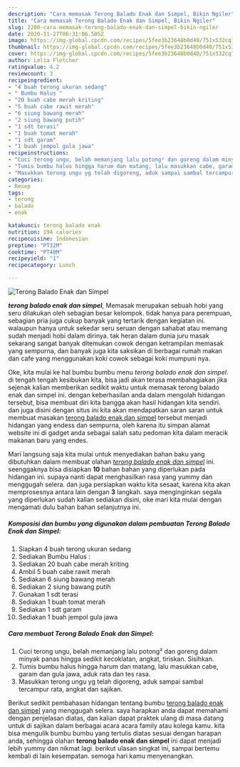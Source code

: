 ```yaml
---
description: "Cara memasak Terong Balado Enak dan Simpel, Bikin Ngiler"
title: "Cara memasak Terong Balado Enak dan Simpel, Bikin Ngiler"
slug: 2200-cara-memasak-terong-balado-enak-dan-simpel-bikin-ngiler
date: 2020-11-27T06:31:06.505Z
image: https://img-global.cpcdn.com/recipes/5fee3b23648b0d40/751x532cq70/terong-balado-enak-dan-simpel-foto-resep-utama.jpg
thumbnail: https://img-global.cpcdn.com/recipes/5fee3b23648b0d40/751x532cq70/terong-balado-enak-dan-simpel-foto-resep-utama.jpg
cover: https://img-global.cpcdn.com/recipes/5fee3b23648b0d40/751x532cq70/terong-balado-enak-dan-simpel-foto-resep-utama.jpg
author: Lelia Fletcher
ratingvalue: 4.2
reviewcount: 3
recipeingredient:
- "4 buah terong ukuran sedang"
- " Bumbu Halus "
- "20 buah cabe merah kriting"
- "5 buah cabe rawit merah"
- "6 siung bawang merah"
- "2 siung bawang putih"
- "1 sdt terasi"
- "1 buah tomat merah"
- "1 sdt garam"
- "1 buah jempol gula jawa"
recipeinstructions:
- "Cuci terong ungu, belah memanjang lalu potong² dan goreng dalam minyak panas hingga sedikit kecoklatan, angkat, tiriskan. Sisihkan."
- "Tumis bumbu halus hingga harum dan matang, lalu masukkan cabe, garam dan gula jawa, aduk rata dan tes rasa."
- "Masukkan terong ungu yg telah digoreng, aduk sampai sambal tercampur rata, angkat dan sajikan."
categories:
- Resep
tags:
- terong
- balado
- enak

katakunci: terong balado enak 
nutrition: 194 calories
recipecuisine: Indonesian
preptime: "PT32M"
cooktime: "PT48M"
recipeyield: "1"
recipecategory: Lunch

---
```



![Terong Balado Enak dan Simpel](https://img-global.cpcdn.com/recipes/5fee3b23648b0d40/751x532cq70/terong-balado-enak-dan-simpel-foto-resep-utama.jpg)

<b><i>terong balado enak dan simpel</i></b>, Memasak merupakan sebuah hobi yang seru dilakukan oleh sebagian besar kelompok. tidak hanya para perempuan, sebagian pria juga cukup banyak yang tertarik dengan kegiatan ini. walaupun hanya untuk sekedar seru seruan dengan sahabat atau memang sudah menjadi hobi dalam dirinya. tak heran dalam dunia juru masak sekarang sangat banyak ditemukan cowok dengan ketrampilan memasak yang sempurna, dan banyak juga kita saksikan di berbagai rumah makan dan cafe yang menggunakan koki cowok sebagai koki mumpuni nya.

Oke, kita mulai ke hal bumbu bumbu menu <i>terong balado enak dan simpel</i>. di tengah tengah kesibukan kita, bisa jadi akan terasa membahagiakan jika sejenak kalian memberikan sedikit waktu untuk memasak terong balado enak dan simpel ini. dengan keberhasilan anda dalam mengolah hidangan tersebut, bisa membuat diri kita bangga akan hasil hidangan kita sendiri. dan juga disini dengan situs ini kita akan mendapatkan saran saran untuk membuat masakan <u>terong balado enak dan simpel</u> tersebut menjadi hidangan yang endess dan sempurna, oleh karena itu simpan alamat website ini di gadget anda sebagai salah satu pedoman kita dalam meracik makanan baru yang endes.




Mari langsung saja kita mulai untuk menyediakan bahan baku yang dibutuhkan dalam membuat olahan <u><i>terong balado enak dan simpel</i></u> ini. seenggaknya bisa disiapkan <b>10</b> bahan bahan yang diperlukan pada hidangan ini. supaya nanti dapat menghasilkan rasa yang yummy dan menggugah selera. dan juga persiapkan waktu kita sesaat, karena kita akan memprosesnya antara lain dengan <b>3</b> langkah. saya menginginkan segala yang diperlukan sudah kalian sediakan disini, oke mari kita mulai dengan mengamati dulu bahan bahan selanjutnya ini.

<!--inarticleads1-->

##### Komposisi dan bumbu yang digunakan dalam pembuatan Terong Balado Enak dan Simpel:

1. Siapkan 4 buah terong ukuran sedang
1. Sediakan  Bumbu Halus :
1. Sediakan 20 buah cabe merah kriting
1. Ambil 5 buah cabe rawit merah
1. Sediakan 6 siung bawang merah
1. Sediakan 2 siung bawang putih
1. Gunakan 1 sdt terasi
1. Sediakan 1 buah tomat merah
1. Sediakan 1 sdt garam
1. Sediakan 1 buah jempol gula jawa




<!--inarticleads2-->

##### Cara membuat Terong Balado Enak dan Simpel:

1. Cuci terong ungu, belah memanjang lalu potong² dan goreng dalam minyak panas hingga sedikit kecoklatan, angkat, tiriskan. Sisihkan.
1. Tumis bumbu halus hingga harum dan matang, lalu masukkan cabe, garam dan gula jawa, aduk rata dan tes rasa.
1. Masukkan terong ungu yg telah digoreng, aduk sampai sambal tercampur rata, angkat dan sajikan.




Berikut sedikit pembahasan hidangan tentang bumbu <u>terong balado enak dan simpel</u> yang menggugah selera. saya harapkan anda dapat memahami dengan penjelasan diatas, dan kalian dapat praktek ulang di masa datang untuk di sajikan dalam berbagai acara acara family atau kolega kamu. kita bisa mengulik bumbu bumbu yang tertulis diatas sesuai dengan harapan anda, sehingga olahan <b>terong balado enak dan simpel</b> ini dapat menjadi lebih yummy dan nikmat lagi. berikut ulasan singkat ini, sampai bertemu kembali di lain kesempatan. semoga hari kamu menyenangkan.

